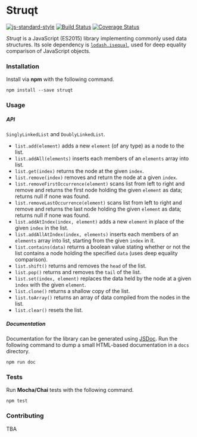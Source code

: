 # Struqt

[![js-standard-style](https://img.shields.io/badge/code%20style-standard-brightgreen.svg)](http://standardjs.com)
[![Build Status](https://travis-ci.org/dheavy/struqt.svg?branch=master)](https://travis-ci.org/dheavy/struqt)
[![Coverage Status](https://coveralls.io/repos/github/dheavy/struqt/badge.svg?branch=master)](https://coveralls.io/github/dheavy/struqt?branch=master)

  *Struqt* is a JavaScript (ES2015) library implementing commonly used data structures.
  Its sole dependency is [`lodash.isequal`](https://www.npmjs.com/package/lodash.isequal), used for deep equality comparison of JavaScript objects.

### Installation

  Install via **npm** with the following command.

  `npm install --save struqt`

### Usage

  ##### API
  `SinglyLinkedList` and `DoublyLinkedList`.
  - `list.add(element)` adds a new `element` (of any type) as a node to the list.
  - `list.addAll(elements)` inserts each members of an `elements` array into list.
  - `list.get(index)` returns the node at the given `index`.
  - `list.remove(index)` removes and return the node at a given `index`.
  - `list.removeFirstOccurrence(element)` scans list from left to right and remove and returns the first node holding the given `element` as data; returns null if none was found.
  - `list.removeLastOccurrence(element)` scans list from left to right and remove and returns the last node holding the given `element` as data; returns null if none was found.
  - `list.addAtIndex(index, element)` adds a new `element` in place of the given `index` in the list.
  - `list.addAllAtIndex(index, elements)` inserts each members of an `elements` array into list, starting from the given `index` in it.
  - `list.contains(data)` returns a boolean value stating whether or not the list contains a node holding the specified `data` (uses deep equality comparison).
  - `list.shift()` returns and removes the `head` of the list.
  - `list.pop()` returns and removes the `tail` of the list.
  - `list.set(index, element)` replaces the data held by the node at a given `ìndex` with the given `element`.
  - `list.clone()` returns a shallow copy of the list.
  - `list.toArray()` returns an array of data compiled from the nodes in the list.
  - `list.clear()` resets the list.

  ##### Documentation
  Documentation for the library can be generated using [JSDoc](http://usejsdoc.org/).
  Run the following command to dump a small HTML-based documentation in a `docs` directory.

  `npm run doc`

### Tests

  Run **Mocha/Chai** tests with the following command.

  `npm test`

### Contributing

  TBA
